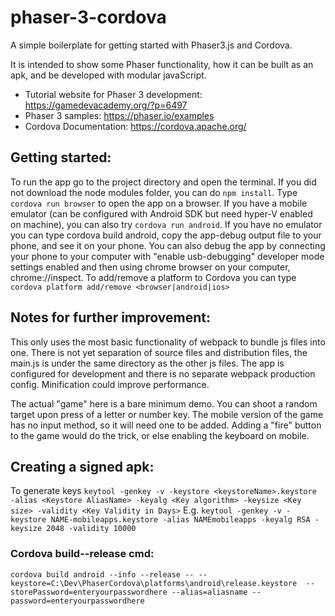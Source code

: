 # phaser-3-cordova

A simple boilerplate for getting started with Phaser3.js and Cordova.

It is intended to show some Phaser functionality, how it can be built as an apk, and be developed with modular javaScript. 

 - Tutorial website for Phaser 3 development:
https://gamedevacademy.org/?p=6497
 - Phaser 3 samples:
https://phaser.io/examples
 - Cordova Documentation:
https://cordova.apache.org/

## Getting started:
To run the app go to the project directory and open the terminal.
If you did not download the node modules folder, you can do `npm install`. 
Type `cordova run browser` to open the app on a browser. 
If you have a mobile emulator (can be configured with Android SDK but need hyper-V enabled on machine), you can also try `cordova run android`. 
If you have no emulator you can type cordova build android, copy the app-debug output file to your phone, and see it on your phone. You can also debug the app by connecting your phone to your computer with "enable usb-debugging" developer mode settings enabled and then using chrome browser on your computer, chrome://inspect.
To add/remove a platform to Cordova you can type `cordova platform add/remove <browser|android|ios>`

## Notes for further improvement:

This only uses the most basic functionality of webpack to bundle js files into one. There is not yet separation of source files and distribution files, the main.js is under the same directory as the other js files. The app is configured for development and there is no separate webpack production config. Minification could improve performance. 

The actual "game" here is a bare minimum demo. You can shoot a random target upon press of a letter or number key. The mobile version of the game has no input method, so it will need one to be added. Adding a "fire" button to the game would do the trick, or else enabling the keyboard on mobile. 

## Creating a signed apk:

To generate keys 
`keytool -genkey -v -keystore <keystoreName>.keystore -alias <Keystore AliasName> -keyalg <Key algorithm> -keysize <Key size> -validity <Key Validity in Days>`
E.g.
`keytool -genkey -v -keystore NAME-mobileapps.keystore -alias NAMEmobileapps -keyalg RSA -keysize 2048 -validity 10000`

### Cordova build--release cmd:

`cordova build android --info --release -- --keystore=C:\Dev\PhaserCordova\platforms\android\release.keystore 
--storePassword=enteryourpasswordhere --alias=aliasname --password=enteryourpasswordhere`
